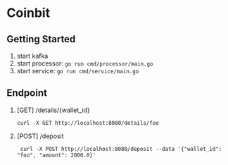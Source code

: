 # Coinbit

## Getting Started

1. start kafka
2. start processor: `go run cmd/processor/main.go`
3. start service: `go run cmd/service/main.go`

## Endpoint

1. [GET] /details/{wallet_id}
   ```
   curl -X GET http://localhost:8080/details/foo
   ```

2. [POST] /deposit
   ```
    curl -X POST http://localhost:8080/deposit --data '{"wallet_id": "foo", "amount": 2000.0}'
    ```

